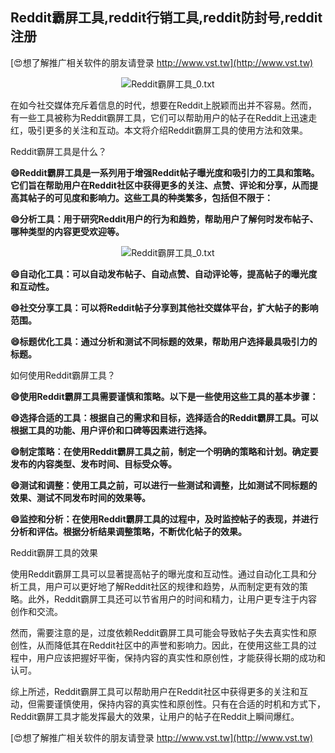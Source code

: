 ## **Reddit霸屏工具,reddit行销工具,reddit防封号,reddit注册**

[😍想了解推广相关软件的朋友请登录 http://www.vst.tw](http://www.vst.tw)

 <center><img src="https://vst.tw/MP4/tuiguang/png/4.png" alt="Reddit霸屏工具_0.txt"></center>

在如今社交媒体充斥着信息的时代，想要在Reddit上脱颖而出并不容易。然而，有一些工具被称为Reddit霸屏工具，它们可以帮助用户的帖子在Reddit上迅速走红，吸引更多的关注和互动。本文将介绍Reddit霸屏工具的使用方法和效果。

Reddit霸屏工具是什么？

**😄Reddit霸屏工具是一系列用于增强Reddit帖子曝光度和吸引力的工具和策略。它们旨在帮助用户在Reddit社区中获得更多的关注、点赞、评论和分享，从而提高其帖子的可见度和影响力。这些工具的种类繁多，包括但不限于：**

**😄分析工具：用于研究Reddit用户的行为和趋势，帮助用户了解何时发布帖子、哪种类型的内容更受欢迎等。**

 <center><img src="https://vst.tw/MP4/tuiguang/png/3.png" alt="Reddit霸屏工具_0.txt"></center>

**😄自动化工具：可以自动发布帖子、自动点赞、自动评论等，提高帖子的曝光度和互动性。**

**😄社交分享工具：可以将Reddit帖子分享到其他社交媒体平台，扩大帖子的影响范围。**

**😄标题优化工具：通过分析和测试不同标题的效果，帮助用户选择最具吸引力的标题。**

如何使用Reddit霸屏工具？

**😄使用Reddit霸屏工具需要谨慎和策略。以下是一些使用这些工具的基本步骤：**

**😄选择合适的工具：根据自己的需求和目标，选择适合的Reddit霸屏工具。可以根据工具的功能、用户评价和口碑等因素进行选择。**

**😄制定策略：在使用Reddit霸屏工具之前，制定一个明确的策略和计划。确定要发布的内容类型、发布时间、目标受众等。**

**😄测试和调整：使用工具之前，可以进行一些测试和调整，比如测试不同标题的效果、测试不同发布时间的效果等。**

**😄监控和分析：在使用Reddit霸屏工具的过程中，及时监控帖子的表现，并进行分析和评估。根据分析结果调整策略，不断优化帖子的效果。**

Reddit霸屏工具的效果

使用Reddit霸屏工具可以显著提高帖子的曝光度和互动性。通过自动化工具和分析工具，用户可以更好地了解Reddit社区的规律和趋势，从而制定更有效的策略。此外，Reddit霸屏工具还可以节省用户的时间和精力，让用户更专注于内容创作和交流。

然而，需要注意的是，过度依赖Reddit霸屏工具可能会导致帖子失去真实性和原创性，从而降低其在Reddit社区中的声誉和影响力。因此，在使用这些工具的过程中，用户应该把握好平衡，保持内容的真实性和原创性，才能获得长期的成功和认可。

综上所述，Reddit霸屏工具可以帮助用户在Reddit社区中获得更多的关注和互动，但需要谨慎使用，保持内容的真实性和原创性。只有在合适的时机和方式下，Reddit霸屏工具才能发挥最大的效果，让用户的帖子在Reddit上瞬间爆红。

[😍想了解推广相关软件的朋友请登录 http://www.vst.tw](http://www.vst.tw)



